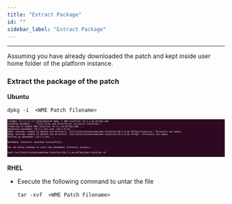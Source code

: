 ```yaml
---
title: "Extract Package"
id: ""
sidebar_label: "Extract Package"
---
```

---

Assuming you have already downloaded the patch and kept inside user home folder of the platform instance.

### Extract the package of the patch

**Ubuntu**
   ```
   dpkg -i  <WME Patch filename>
   ```
  [![](/learn/assets/wme-setup/upgrade-wme-setup/extract-the-patch-package.jpg)](/learn/assets/wme-setup/upgrade-wme-setup/extract-the-patch-package.jpg)


**RHEL**
  - Execute the following command to untar the file
     ```
    tar -xvf  <WME Patch Filename>
     ```